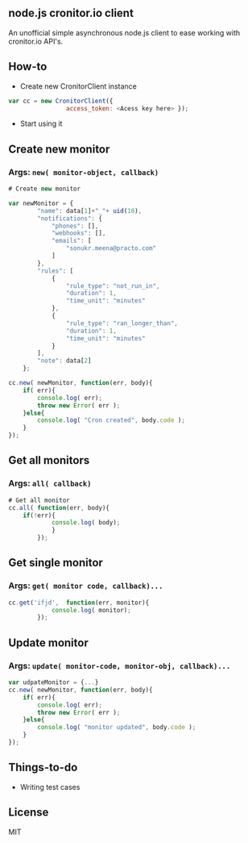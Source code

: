 node.js cronitor.io client
-------------------------

An unofficial simple asynchronous node.js client to ease working with cronitor.io API's.

How-to
--------

- Create new CronitorClient instance    

``` js
var cc = new CronitorClient({
				access_token: <Acess key here> });
```
- Start using it

## Create new monitor 
### Args: `new( monitor-object, callback)`

``` js
# Create new monitor

var newMonitor = {
	    "name": data[1]+"_"+ uid(10),
	    "notifications": {
	        "phones": [], 
	        "webhooks": [], 
	        "emails": [
	            "sonukr.meena@practo.com"
	        ]
	    }, 
	    "rules": [
	        {
	            "rule_type": "not_run_in", 
	            "duration": 1, 
	            "time_unit": "minutes"
	        },
	        {
	            "rule_type": "ran_longer_than", 
	            "duration": 1, 
	            "time_unit": "minutes"
	        }
	    ],
	    "note": data[2]
	};

cc.new( newMonitor, function(err, body){
	if( err){
		console.log( err);
		throw new Error( err );
	}else{
		console.log( "Cron created", body.code );
	}
});
```	
## Get all monitors

### Args: `all( callback)`

``` js
# Get all monitor
cc.all( function(err, body){
    if(!err){
			console.log( body);
			}
		});
```
## Get single monitor

### Args: `get( monitor code, callback)...`
``` js
cc.get('ifjd',  function(err, monitor){
			console.log( monitor);
		});
```		

## Update monitor
### Args: `update( monitor-code, monitor-obj, callback)...`

``` js
var udpateMonitor = {...}
cc.new( newMonitor, function(err, body){
	if( err){
		console.log( err);
		throw new Error( err );
	}else{
		console.log( "monitor updated", body.code );
	}
});
```
		
		
Things-to-do
----------

- Writing test cases

License
--------

MIT
